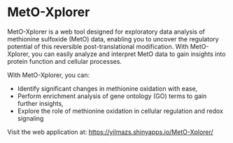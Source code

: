 # MetO-Xplorer
MetO-Xplorer is a web tool designed for exploratory data analysis of methionine sulfoxide (MetO) data, enabling you to uncover the regulatory potential of this reversible post-translational modification. With MetO-Xplorer, you can easily analyze and interpret MetO data to gain insights into protein function and cellular processes.

With MetO-Xplorer, you can:
* Identify significant changes in methionine oxidation with ease,
* Perform enrichment analysis of gene ontology (GO) terms to gain further insights,
* Explore the role of methionine oxidation in cellular regulation and redox signaling

Visit the web application at: https://yilmazs.shinyapps.io/MetO-Xplorer/
